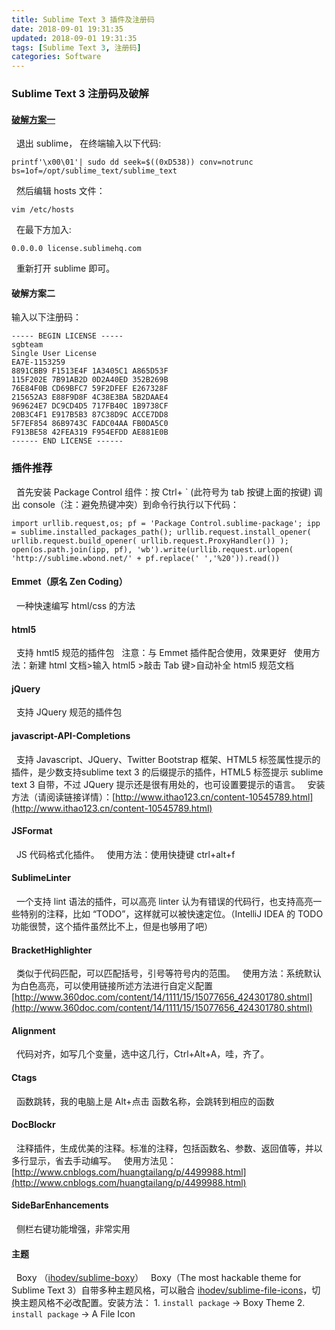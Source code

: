 ```yaml
---
title: Sublime Text 3 插件及注册码
date: 2018-09-01 19:31:35
updated: 2018-09-01 19:31:35
tags: [Sublime Text 3, 注册码]
categories: Software
---
```

### Sublime Text 3 注册码及破解

#### [**破解方案一**](https://gist.github.com/laptrinhcomvn/ae127424a9026f507a3c)
&nbsp;&nbsp;退出 sublime， 在终端输入以下代码:
```
printf'\x00\01'| sudo dd seek=$((0xD538)) conv=notrunc bs=1of=/opt/sublime_text/sublime_text
```
&nbsp;&nbsp;然后编辑 hosts 文件：
```
vim /etc/hosts
```
&nbsp;&nbsp;在最下方加入:
```
0.0.0.0 license.sublimehq.com
```
&nbsp;&nbsp;重新打开 sublime 即可。

#### **破解方案二**
输入以下注册码：
```
----- BEGIN LICENSE -----
sgbteam
Single User License
EA7E-1153259
8891CBB9 F1513E4F 1A3405C1 A865D53F
115F202E 7B91AB2D 0D2A40ED 352B269B
76E84F0B CD69BFC7 59F2DFEF E267328F
215652A3 E88F9D8F 4C38E3BA 5B2DAAE4
969624E7 DC9CD4D5 717FB40C 1B9738CF
20B3C4F1 E917B5B3 87C38D9C ACCE7DD8
5F7EF854 86B9743C FADC04AA FB0DA5C0
F913BE58 42FEA319 F954EFDD AE881E0B
------ END LICENSE ------
```
### 插件推荐
&nbsp;&nbsp;首先安装 Package Control 组件：按 Ctrl+ ` (此符号为 tab 按键上面的按键) 调出 console（注：避免热键冲突）到命令行执行以下代码：
```
import urllib.request,os; pf = 'Package Control.sublime-package'; ipp = sublime.installed_packages_path(); urllib.request.install_opener( urllib.request.build_opener( urllib.request.ProxyHandler()) ); open(os.path.join(ipp, pf), 'wb').write(urllib.request.urlopen( 'http://sublime.wbond.net/' + pf.replace(' ','%20')).read())
```
#### Emmet（原名 Zen Coding）
&nbsp;&nbsp;一种快速编写 html/css 的方法
#### html5
&nbsp;&nbsp;支持 hmtl5 规范的插件包
&nbsp;&nbsp;注意：与 Emmet 插件配合使用，效果更好
&nbsp;&nbsp;使用方法：新建 html 文档>输入 html5 >敲击 Tab 键>自动补全 html5 规范文档
#### jQuery
&nbsp;&nbsp;支持 JQuery 规范的插件包
#### javascript-API-Completions
&nbsp;&nbsp;支持 Javascript、JQuery、Twitter Bootstrap 框架、HTML5 标签属性提示的插件，是少数支持sublime text 3 的后缀提示的插件，HTML5 标签提示 sublime text 3 自带，不过 JQuery 提示还是很有用处的，也可设置要提示的语言。
&nbsp;&nbsp;安装方法（请阅读链接详情）：[http://www.ithao123.cn/content-10545789.html](http://www.ithao123.cn/content-10545789.html)
#### JSFormat
&nbsp;&nbsp;JS 代码格式化插件。
&nbsp;&nbsp;使用方法：使用快捷键 ctrl+alt+f
#### SublimeLinter
&nbsp;&nbsp;一个支持 lint 语法的插件，可以高亮 linter 认为有错误的代码行，也支持高亮一些特别的注释，比如 “TODO”，这样就可以被快速定位。（IntelliJ IDEA 的 TODO 功能很赞，这个插件虽然比不上，但是也够用了吧）
#### BracketHighlighter
&nbsp;&nbsp;类似于代码匹配，可以匹配括号，引号等符号内的范围。
&nbsp;&nbsp;使用方法：系统默认为白色高亮，可以使用链接所述方法进行自定义配置
[http://www.360doc.com/content/14/1111/15/15077656_424301780.shtml](http://www.360doc.com/content/14/1111/15/15077656_424301780.shtml)
#### Alignment
&nbsp;&nbsp;代码对齐，如写几个变量，选中这几行，Ctrl+Alt+A，哇，齐了。
#### Ctags
&nbsp;&nbsp;函数跳转，我的电脑上是 Alt+点击 函数名称，会跳转到相应的函数
#### Doc​Blockr
&nbsp;&nbsp;注释插件，生成优美的注释。标准的注释，包括函数名、参数、返回值等，并以多行显示，省去手动编写。
&nbsp;&nbsp;使用方法见：[http://www.cnblogs.com/huangtailang/p/4499988.html](http://www.cnblogs.com/huangtailang/p/4499988.html)
#### SideBarEnhancements
&nbsp;&nbsp;侧栏右键功能增强，非常实用
#### 主题
&nbsp;&nbsp;Boxy （[ihodev/sublime-boxy](https://link.zhihu.com/?target=https%3A//github.com/ihodev/sublime-boxy)）
&nbsp;&nbsp;Boxy（The most hackable theme for Sublime Text 3）自带多种主题风格，可以融合 [ihodev/sublime-file-icons](https://link.zhihu.com/?target=https%3A//github.com/ihodev/sublime-file-icons)，切换主题风格不必改配置。安装方法：
1\. `install package` -> Boxy Theme
2\. `install package` -> A File Icon
